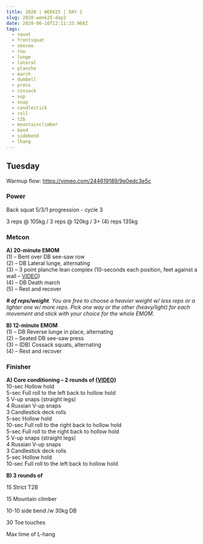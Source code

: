 ```yaml
---
title: 2020 | WEEK25 | DAY 2
slug: 2020-week25-day2
date: 2020-06-16T12:11:33.968Z
tags:
  - squat
  - frontsquat
  - seesaw
  - row
  - lunge
  - lateral
  - planche
  - march
  - dumbell
  - press
  - cossack
  - vup
  - snap
  - candlestick
  - roll
  - t2b
  - mountainclimber
  - bend
  - sidebend
  - lhang
---
```

## Tuesday

Warmup flow: <https://vimeo.com/244619189/9e0edc3e5c>

### Power

Back squat 5/3/1 progression - cycle 3

3 reps @ 105kg / 3 reps @ 120kg / 3+ (4) reps 135kg

### Metcon

**A) 20-minute EMOM**\
(1) – Bent over DB see-saw row\
(2) – DB Lateral lunge, alternating\
(3) – 3 point planche lean complex (10-seconds each position, feet against a wall – [VIDEO](https://vimeo.com/416231909/3a58e6d6ee))\
(4) – DB Death march\
(5) – Rest and recover

***\# of reps/weight**. You are free to choose a heavier weight w/ less reps or a lighter one w/ more reps. Pick one way or the other (heavy/light) for each movement and stick with your choice for the whole EMOM.*

**B) 12-minute EMOM**\
(1) – DB Reverse lunge in place, alternating\
(2) – Seated DB see-saw press\
(3) – (DB) Cossack squats, alternating\
(4) – Rest and recover

### Finisher

**A) Core conditioning – 2 rounds of ([VIDEO](https://vimeo.com/310472745/3cbcb713db))**\
10-sec Hollow hold\
5-sec Full roll to the left back to hollow hold\
5 V-up snaps (straight legs)\
4 Russian V-up snaps\
3 Candlestick deck rolls\
5-sec Hollow hold\
10-sec Full roll to the right back to hollow hold\
5-sec Full roll to the right back to hollow hold\
5 V-up snaps (straight legs)\
4 Russian V-up snaps\
3 Candlestick deck rolls\
5-sec Hollow hold\
10-sec Full roll to the left back to hollow hold

**B) 3 rounds of**

15 Strict T2B

15 Mountain climber

10-10 side bend /w 30kg DB

30 Toe touches

Max time of L-hang